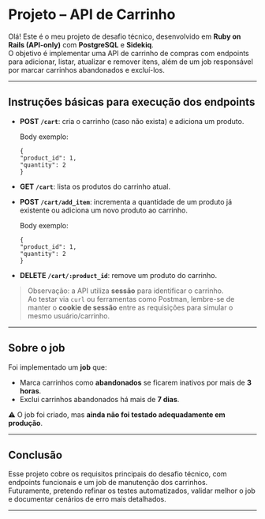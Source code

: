 # Projeto – API de Carrinho


Olá! Este é o meu projeto de desafio técnico, desenvolvido em **Ruby on Rails (API-only)** com **PostgreSQL** e **Sidekiq**.  
O objetivo é implementar uma API de carrinho de compras com endpoints para adicionar, listar, atualizar e remover itens, além de um job responsável por marcar carrinhos abandonados e excluí-los.

---

## Instruções básicas para execução dos endpoints
- **POST `/cart`**: cria o carrinho (caso não exista) e adiciona um produto.

  Body exemplo:
    ```
    {
    "product_id": 1,
    "quantity": 2
    }
    ```

- **GET `/cart`**: lista os produtos do carrinho atual.  
- **POST `/cart/add_item`**: incrementa a quantidade de um produto já existente ou adiciona um novo produto ao carrinho.  

  Body exemplo:
    ```
    {
    "product_id": 1,
    "quantity": 2
    }
    ```

- **DELETE `/cart/:product_id`**: remove um produto do carrinho.  

> Observação: a API utiliza **sessão** para identificar o carrinho.  
Ao testar via `curl` ou ferramentas como Postman, lembre-se de manter o **cookie de sessão** entre as requisições para simular o mesmo usuário/carrinho.

---

## Sobre o job
Foi implementado um **job** que:
- Marca carrinhos como **abandonados** se ficarem inativos por mais de **3 horas**.  
- Exclui carrinhos abandonados há mais de **7 dias**.  

⚠️ O job foi criado, mas **ainda não foi testado adequadamente em produção**.

---

## Conclusão
Esse projeto cobre os requisitos principais do desafio técnico, com endpoints funcionais e um job de manutenção dos carrinhos.  
Futuramente, pretendo refinar os testes automatizados, validar melhor o job e documentar cenários de erro mais detalhados.

---
